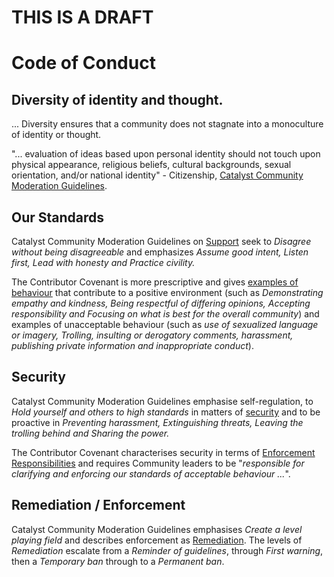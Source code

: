 # THIS IS A DRAFT

# Code of Conduct

## Diversity of identity and thought.

... Diversity ensures that a community does not stagnate into a monoculture of identity or thought.

"... evaluation of ideas based upon personal identity should not touch upon physical appearance, religious beliefs, cultural backgrounds, sexual orientation, and/or national identity" - Citizenship, [Catalyst Community Moderation Guidelines](Documents/Reference/Code-of-Conduct/Catalyst-Community-Moderation-Guidelines.md#citizenship).

## Our Standards 

Catalyst Community Moderation Guidelines on [Support](Documents/Reference/Code-of-Conduct/Catalyst-Community-Moderation-Guidelines.md#support) seek to *Disagree without being disagreeable* and emphasizes *Assume good intent, Listen first, Lead with honesty and Practice civility.*

The Contributor Covenant is more prescriptive and gives [examples of behaviour](Documents/Reference/Code-of-Conduct/Contributor-Covenant-Code%20of%20Conduct.md#our-standards) that contribute to a positive environment (such as *Demonstrating empathy and kindness, Being respectful of differing opinions, Accepting responsibility and Focusing on what is best for the overall community*) and examples of unacceptable behaviour (such as *use of sexualized language or imagery, Trolling, insulting or derogatory comments, harassment, publishing private information and inappropriate conduct*).

## Security

Catalyst Community Moderation Guidelines emphasise self-regulation, to *Hold yourself and others to high standards* in matters of [security](Documents/Reference/Code-of-Conduct/Catalyst-Community-Moderation-Guidelines.md#security) and to be proactive in *Preventing harassment, Extinguishing threats, Leaving the trolling behind and Sharing the power.*

The Contributor Covenant characterises security in terms of [Enforcement Responsibilities](Documents/Reference/Code-of-Conduct/Contributor-Covenant-Code%20of%20Conduct.md#enforcement-responsibilities) and requires Community leaders to be "*responsible for clarifying and enforcing our standards of acceptable behaviour ...*".


## Remediation / Enforcement

Catalyst Community Moderation Guidelines emphasises *Create a level playing field* and describes enforcement as [Remediation](Documents/Reference/Code-of-Conduct/Catalyst-Community-Moderation-Guidelines.md#remediation). The levels of *Remediation* escalate from a *Reminder of guidelines*, through *First warning*, then a *Temporary ban* through to a *Permanent ban*.
